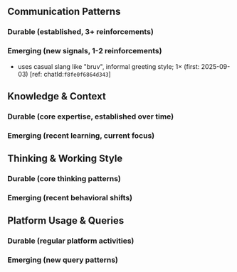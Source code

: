 ## Communication Patterns
### Durable (established, 3+ reinforcements)

### Emerging (new signals, 1-2 reinforcements)
- uses casual slang like "bruv", informal greeting style; 1× (first: 2025-09-03) [ref: chatId:`f8fe0f6864d343`]

## Knowledge & Context
### Durable (core expertise, established over time)

### Emerging (recent learning, current focus)

## Thinking & Working Style
### Durable (core thinking patterns)

### Emerging (recent behavioral shifts)

## Platform Usage & Queries
### Durable (regular platform activities)

### Emerging (new query patterns)
